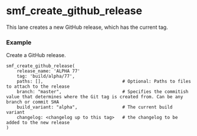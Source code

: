 # smf_create_github_release

This lane creates a new GitHub release, which has the current tag. 

### Example
Create a GitHub release.
```
smf_create_github_release(
    release_name: 'ALPHA 77'
    tag: 'build/alpha/77',
    paths: [],                              # Optional: Paths to files to attach to the release
    branch: "master",                       # Specifies the commitish value that determines where the Git tag is created from. Can be any branch or commit SHA
    build_variant: "alpha",                 # The current build variant
    changelog: <changelog up to this tag>   # the changelog to be added to the new release
)
``` 